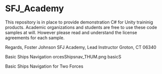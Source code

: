 # SFJ_Academy

This repository is in place to provide demonstration C# for Unity traininig products.
Academic organizations and students are free to use these code samples at will. However please read and understand the license agreements for each sample.

Regards,
Foster Johnson
SFJ Academy, Lead Instructor
Groton, CT 06340

Basic Ships Navigation
orcesShipsnav_THUM.png
basicS

Basic Ships Navigation for Two Forces
